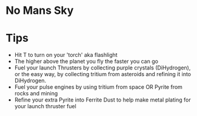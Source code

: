 # No Mans Sky #


# Tips #
- Hit T to turn on your 'torch' aka flashlight
- The higher above the planet you fly the faster you can go
- Fuel your launch Thrusters by collecting purple crystals (DiHydrogen), or the easy way, by collecting tritium from asteroids and refining it into DiHydrogen. 
- Fuel your pulse engines by using tritium from space OR Pyrite from rocks and mining
- Refine your extra Pyrite into Ferrite Dust to help make metal plating for your launch thruster fuel